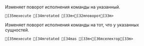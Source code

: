 Изменяет поворот исполнения команды на указанный.
```ansi
[35mexecute [34mrotated [33m<[32mповорот[33m>
```
Изменяет поворот исполнения команды на тот, что у указанных сущностей.
```ansi
[35mexecute [34mrotated [34mas [33m<[36mселектор[33m>
```